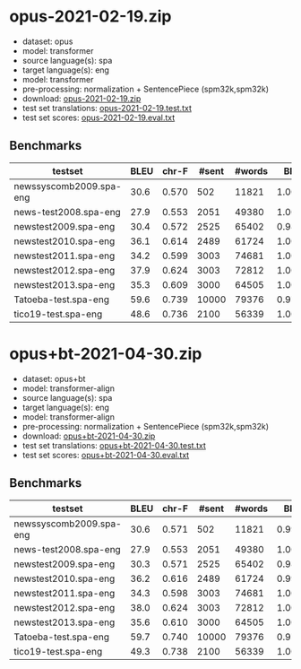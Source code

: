 # opus-2021-02-19.zip

* dataset: opus
* model: transformer
* source language(s): spa
* target language(s): eng
* model: transformer
* pre-processing: normalization + SentencePiece (spm32k,spm32k)
* download: [opus-2021-02-19.zip](https://object.pouta.csc.fi/Tatoeba-MT-models/spa-eng/opus-2021-02-19.zip)
* test set translations: [opus-2021-02-19.test.txt](https://object.pouta.csc.fi/Tatoeba-MT-models/spa-eng/opus-2021-02-19.test.txt)
* test set scores: [opus-2021-02-19.eval.txt](https://object.pouta.csc.fi/Tatoeba-MT-models/spa-eng/opus-2021-02-19.eval.txt)

## Benchmarks

| testset | BLEU  | chr-F | #sent | #words | BP |
|---------|-------|-------|-------|--------|----|
| newssyscomb2009.spa-eng 	| 30.6 	| 0.570 	| 502 	| 11821 	| 1.000 |
| news-test2008.spa-eng 	| 27.9 	| 0.553 	| 2051 	| 49380 	| 1.000 |
| newstest2009.spa-eng 	| 30.4 	| 0.572 	| 2525 	| 65402 	| 0.986 |
| newstest2010.spa-eng 	| 36.1 	| 0.614 	| 2489 	| 61724 	| 1.000 |
| newstest2011.spa-eng 	| 34.2 	| 0.599 	| 3003 	| 74681 	| 1.000 |
| newstest2012.spa-eng 	| 37.9 	| 0.624 	| 3003 	| 72812 	| 1.000 |
| newstest2013.spa-eng 	| 35.3 	| 0.609 	| 3000 	| 64505 	| 1.000 |
| Tatoeba-test.spa-eng 	| 59.6 	| 0.739 	| 10000 	| 79376 	| 0.974 |
| tico19-test.spa-eng 	| 48.6 	| 0.736 	| 2100 	| 56339 	| 1.000 |


# opus+bt-2021-04-30.zip

* dataset: opus+bt
* model: transformer-align
* source language(s): spa
* target language(s): eng
* model: transformer-align
* pre-processing: normalization + SentencePiece (spm32k,spm32k)
* download: [opus+bt-2021-04-30.zip](https://object.pouta.csc.fi/Tatoeba-MT-models/spa-eng/opus+bt-2021-04-30.zip)
* test set translations: [opus+bt-2021-04-30.test.txt](https://object.pouta.csc.fi/Tatoeba-MT-models/spa-eng/opus+bt-2021-04-30.test.txt)
* test set scores: [opus+bt-2021-04-30.eval.txt](https://object.pouta.csc.fi/Tatoeba-MT-models/spa-eng/opus+bt-2021-04-30.eval.txt)

## Benchmarks

| testset | BLEU  | chr-F | #sent | #words | BP |
|---------|-------|-------|-------|--------|----|
| newssyscomb2009.spa-eng 	| 30.6 	| 0.571 	| 502 	| 11821 	| 0.995 |
| news-test2008.spa-eng 	| 27.9 	| 0.553 	| 2051 	| 49380 	| 1.000 |
| newstest2009.spa-eng 	| 30.3 	| 0.571 	| 2525 	| 65402 	| 0.984 |
| newstest2010.spa-eng 	| 36.2 	| 0.616 	| 2489 	| 61724 	| 0.998 |
| newstest2011.spa-eng 	| 34.3 	| 0.598 	| 3003 	| 74681 	| 1.000 |
| newstest2012.spa-eng 	| 38.0 	| 0.624 	| 3003 	| 72812 	| 1.000 |
| newstest2013.spa-eng 	| 35.6 	| 0.610 	| 3000 	| 64505 	| 1.000 |
| Tatoeba-test.spa-eng 	| 59.7 	| 0.740 	| 10000 	| 79376 	| 0.974 |
| tico19-test.spa-eng 	| 49.3 	| 0.738 	| 2100 	| 56339 	| 1.000 |

